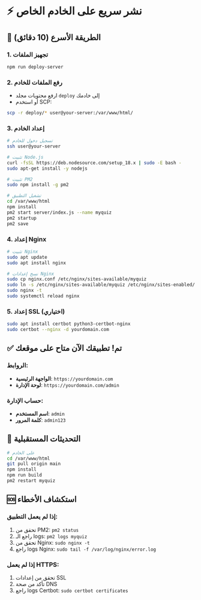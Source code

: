 # ⚡ نشر سريع على الخادم الخاص

## 🚀 الطريقة الأسرع (10 دقائق)

### 1. تجهيز الملفات
```bash
npm run deploy-server
```

### 2. رفع الملفات للخادم
- ارفع محتويات مجلد `deploy` إلى خادمك
- أو استخدم SCP:
```bash
scp -r deploy/* user@your-server:/var/www/html/
```

### 3. إعداد الخادم
```bash
# تسجيل دخول للخادم
ssh user@your-server

# تثبيت Node.js
curl -fsSL https://deb.nodesource.com/setup_18.x | sudo -E bash -
sudo apt-get install -y nodejs

# تثبيت PM2
sudo npm install -g pm2

# تشغيل التطبيق
cd /var/www/html
npm install
pm2 start server/index.js --name myquiz
pm2 startup
pm2 save
```

### 4. إعداد Nginx
```bash
# تثبيت Nginx
sudo apt update
sudo apt install nginx

# نسخ إعدادات Nginx
sudo cp nginx.conf /etc/nginx/sites-available/myquiz
sudo ln -s /etc/nginx/sites-available/myquiz /etc/nginx/sites-enabled/
sudo nginx -t
sudo systemctl reload nginx
```

### 5. إعداد SSL (اختياري)
```bash
sudo apt install certbot python3-certbot-nginx
sudo certbot --nginx -d yourdomain.com
```

## ✅ تم! تطبيقك الآن متاح على موقعك

### الروابط:
- **الواجهة الرئيسية**: `https://yourdomain.com`
- **لوحة الإدارة**: `https://yourdomain.com/admin`

### حساب الإدارة:
- **اسم المستخدم**: `admin`
- **كلمة المرور**: `admin123`

## 🔧 التحديثات المستقبلية
```bash
# على الخادم
cd /var/www/html
git pull origin main
npm install
npm run build
pm2 restart myquiz
```

## 🆘 استكشاف الأخطاء

### إذا لم يعمل التطبيق:
1. تحقق من PM2: `pm2 status`
2. راجع الـ logs: `pm2 logs myquiz`
3. تحقق من Nginx: `sudo nginx -t`
4. راجع logs Nginx: `sudo tail -f /var/log/nginx/error.log`

### إذا لم يعمل HTTPS:
1. تحقق من إعدادات SSL
2. تأكد من صحة DNS
3. راجع logs Certbot: `sudo certbot certificates` 